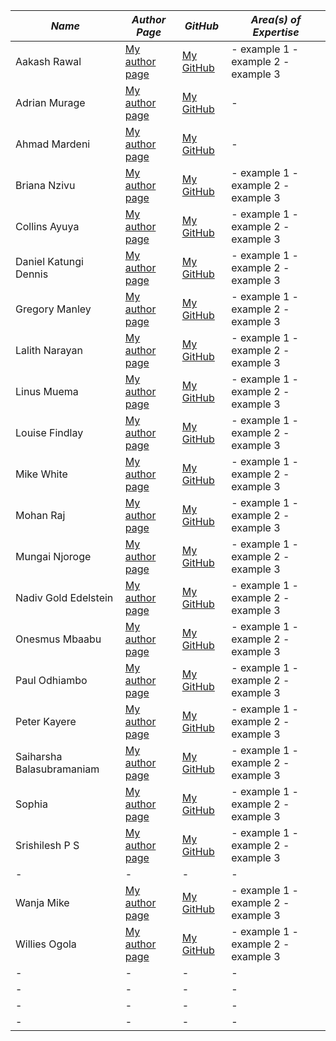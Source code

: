 |  *Name* |  *Author Page* |  *GitHub* | *Area(s) of Expertise* |
|  - |  - |  - | -|
|  Aakash Rawal | [My author page](/engineering-education/authors/aakash-rawal/) | [My GitHub](https://github.com/AakashR2208) | - example 1 - example 2 - example 3|
|  Adrian Murage | [My author page](/engineering-education/authors/adrian-murage/) | [My GitHub](https://github.com/adrianmurage) | -|
|  Ahmad Mardeni | [My author page](/engineering-education/authors/ahmad-mardeni/) | [My GitHub](https://github.com/AakashR2208) | -|
|  Briana Nzivu |  [My author page](/engineering-education/authors/briana-nzivu/) | [My GitHub](https://github.com/BrianaNzivu) | - example 1 - example 2 - example 3|
|  Collins Ayuya |  [My author page](/engineering-education/collins-ayuya/) | [My GitHub](https://github.com/BrianaNzivu) | - example 1 - example 2 - example 3|
|  Daniel Katungi Dennis |  [My author page](/engineering-education/collins-ayuya/) | [My GitHub](https://github.com/BrianaNzivu) | - example 1 - example 2 - example 3|
|  Gregory Manley |  [My author page](/engineering-education/collins-ayuya/) | [My GitHub](https://github.com/BrianaNzivu) | - example 1 - example 2 - example 3|
|  Lalith Narayan |  [My author page](/engineering-education/collins-ayuya/) | [My GitHub](https://github.com/BrianaNzivu) | - example 1 - example 2 - example 3|
|  Linus Muema |  [My author page](/engineering-education/collins-ayuya/) | [My GitHub](https://github.com/BrianaNzivu) | - example 1 - example 2 - example 3|
|  Louise Findlay | [My author page](/engineering-education/collins-ayuya/) | [My GitHub](https://github.com/BrianaNzivu) | - example 1 - example 2 - example 3|
|  Mike White | [My author page](/engineering-education/collins-ayuya/) | [My GitHub](https://github.com/BrianaNzivu) | - example 1 - example 2 - example 3|
|  Mohan Raj | [My author page](/engineering-education/collins-ayuya/) | [My GitHub](https://github.com/BrianaNzivu) | - example 1 - example 2 - example 3|
|  Mungai Njoroge | [My author page](/engineering-education/collins-ayuya/) | [My GitHub](https://github.com/BrianaNzivu) | - example 1 - example 2 - example 3|
|  Nadiv Gold Edelstein | [My author page](/engineering-education/collins-ayuya/) | [My GitHub](https://github.com/BrianaNzivu) | - example 1 - example 2 - example 3|
|  Onesmus Mbaabu | [My author page](/engineering-education/collins-ayuya/) | [My GitHub](https://github.com/BrianaNzivu) | - example 1 - example 2 - example 3|
|  Paul Odhiambo | [My author page](/engineering-education/collins-ayuya/) | [My GitHub](https://github.com/BrianaNzivu) | - example 1 - example 2 - example 3|
|  Peter Kayere | [My author page](/engineering-education/collins-ayuya/) | [My GitHub](https://github.com/BrianaNzivu) | - example 1 - example 2 - example 3|
|  Saiharsha Balasubramaniam | [My author page](/engineering-education/collins-ayuya/) | [My GitHub](https://github.com/BrianaNzivu) | - example 1 - example 2 - example 3|
|  Sophia | [My author page](/engineering-education/collins-ayuya/) | [My GitHub](https://github.com/BrianaNzivu) | - example 1 - example 2 - example 3|
|  Srishilesh P S | [My author page](/engineering-education/collins-ayuya/) | [My GitHub](https://github.com/BrianaNzivu) | - example 1 - example 2 - example 3|
|  - |  - |  - | -|
|  Wanja Mike | [My author page](/engineering-education/collins-ayuya/) | [My GitHub](https://github.com/BrianaNzivu) | - example 1 - example 2 - example 3|
|  Willies Ogola | [My author page](/engineering-education/collins-ayuya/) | [My GitHub](https://github.com/BrianaNzivu) | - example 1 - example 2 - example 3|
|  - |  - |  - | -|
|  - |  - |  - | -|
|  - |  - |  - | -|
|  - |  - |  - | -|
